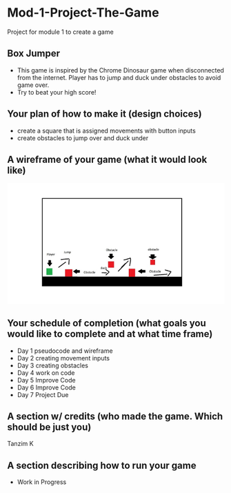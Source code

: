 # Mod-1-Project-The-Game
Project for module 1 to create a game

## Box Jumper
- This game is inspired by the Chrome Dinosaur game when disconnected from the internet.  Player has to jump and duck under obstacles to avoid game over.  
- Try to beat your high score!
## Your plan of how to make it (design choices)
- create a square that is assigned movements with button inputs
- create obstacles to jump over and duck under

## A wireframe of your game (what it would look like)
![](/images/wireframe.jpg)

## Your schedule of completion (what goals you would like to complete and at what time frame)
- Day 1 pseudocode and wireframe
- Day 2 creating movement inputs
- Day 3 creating obstacles
- Day 4 work on code
- Day 5 Improve Code
- Day 6 Improve Code
- Day 7 Project Due

## A section w/ credits (who made the game. Which should be just you)
Tanzim K

## A section describing how to run your game
- Work in Progress
